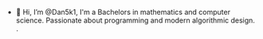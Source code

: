 - 👋 Hi, I’m @Dan5k1, I'm a Bachelors in mathematics and computer science. Passionate about programming and modern algorithmic design. 
.

<!---

--->
